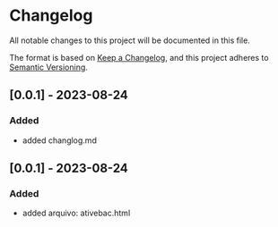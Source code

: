 # Changelog
All notable changes to this project will be documented in this file.

The format is based on [Keep a Changelog](https://keepachangelog.com/en/1.0.0/),
and this project adheres to [Semantic Versioning](https://semver.org/spec/v2.0.0.html).

## [0.0.1] - 2023-08-24
### Added
- added changlog.md

## [0.0.1] - 2023-08-24
### Added
- added arquivo: ativebac.html